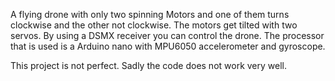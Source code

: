 A flying drone with only two spinning Motors and one of them turns clockwise and the other not clockwise.
The motors get tilted with two servos. By using a DSMX receiver you can control the drone. 
The processor that is used is a Arduino nano with MPU6050 accelerometer and gyroscope.

This project is not perfect. Sadly the code does not work very well.

